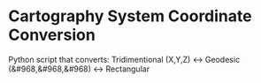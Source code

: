 # Cartography System Coordinate Conversion
Python script that converts:
Tridimentional (X,Y,Z) <-> Geodesic (&#968,&#968,&#968) <-> Rectangular
